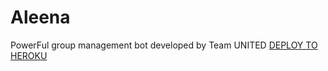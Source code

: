 # Aleena
PowerFul group management bot developed by Team UNITED
[DEPLOY TO HEROKU](https://telegra.ph/file/e3685fe4b49df44a374a8.jpg.https://heroku.com/deploy?template=https://github.com/Zyruz-ramu/Aleena.git)
